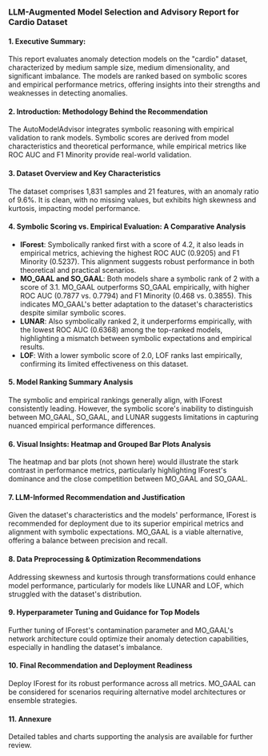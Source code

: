 ### LLM-Augmented Model Selection and Advisory Report for Cardio Dataset

#### 1. Executive Summary:
This report evaluates anomaly detection models on the "cardio" dataset, characterized by medium sample size, medium dimensionality, and significant imbalance. The models are ranked based on symbolic scores and empirical performance metrics, offering insights into their strengths and weaknesses in detecting anomalies.

#### 2. Introduction: Methodology Behind the Recommendation
The AutoModelAdvisor integrates symbolic reasoning with empirical validation to rank models. Symbolic scores are derived from model characteristics and theoretical performance, while empirical metrics like ROC AUC and F1 Minority provide real-world validation.

#### 3. Dataset Overview and Key Characteristics
The dataset comprises 1,831 samples and 21 features, with an anomaly ratio of 9.6%. It is clean, with no missing values, but exhibits high skewness and kurtosis, impacting model performance.

#### 4. Symbolic Scoring vs. Empirical Evaluation: A Comparative Analysis
- **IForest**: Symbolically ranked first with a score of 4.2, it also leads in empirical metrics, achieving the highest ROC AUC (0.9205) and F1 Minority (0.5237). This alignment suggests robust performance in both theoretical and practical scenarios.
- **MO_GAAL and SO_GAAL**: Both models share a symbolic rank of 2 with a score of 3.1. MO_GAAL outperforms SO_GAAL empirically, with higher ROC AUC (0.7877 vs. 0.7794) and F1 Minority (0.468 vs. 0.3855). This indicates MO_GAAL's better adaptation to the dataset's characteristics despite similar symbolic scores.
- **LUNAR**: Also symbolically ranked 2, it underperforms empirically, with the lowest ROC AUC (0.6368) among the top-ranked models, highlighting a mismatch between symbolic expectations and empirical results.
- **LOF**: With a lower symbolic score of 2.0, LOF ranks last empirically, confirming its limited effectiveness on this dataset.

#### 5. Model Ranking Summary Analysis
The symbolic and empirical rankings generally align, with IForest consistently leading. However, the symbolic score's inability to distinguish between MO_GAAL, SO_GAAL, and LUNAR suggests limitations in capturing nuanced empirical performance differences.

#### 6. Visual Insights: Heatmap and Grouped Bar Plots Analysis
The heatmap and bar plots (not shown here) would illustrate the stark contrast in performance metrics, particularly highlighting IForest's dominance and the close competition between MO_GAAL and SO_GAAL.

#### 7. LLM-Informed Recommendation and Justification
Given the dataset's characteristics and the models' performance, IForest is recommended for deployment due to its superior empirical metrics and alignment with symbolic expectations. MO_GAAL is a viable alternative, offering a balance between precision and recall.

#### 8. Data Preprocessing & Optimization Recommendations
Addressing skewness and kurtosis through transformations could enhance model performance, particularly for models like LUNAR and LOF, which struggled with the dataset's distribution.

#### 9. Hyperparameter Tuning and Guidance for Top Models
Further tuning of IForest's contamination parameter and MO_GAAL's network architecture could optimize their anomaly detection capabilities, especially in handling the dataset's imbalance.

#### 10. Final Recommendation and Deployment Readiness
Deploy IForest for its robust performance across all metrics. MO_GAAL can be considered for scenarios requiring alternative model architectures or ensemble strategies.

#### 11. Annexure
Detailed tables and charts supporting the analysis are available for further review.